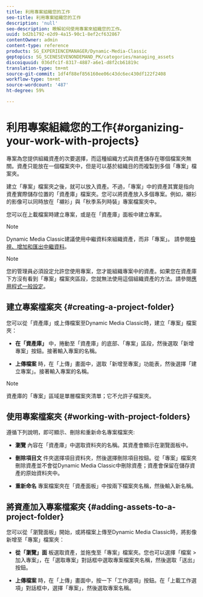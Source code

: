 ```yaml
---
title: 利用專案組織您的工作
seo-title: 利用專案組織您的工作
description: 'null'
seo-description: 瞭解如何使用專案來組織您的工作。
uuid: bd2b1792-e2d9-4a15-90c1-8ef2cf632867
contentOwner: admin
content-type: reference
products: SG_EXPERIENCEMANAGER/Dynamic-Media-Classic
geptopics: SG_SCENESEVENONDEMAND_PK/categories/managing_assets
discoiquuid: 036dfc1f-8317-4887-a6e1-d8f2cb61819c
translation-type: tm+mt
source-git-commit: 1df4f88ef856160ee06c43dc6ec430df122f2408
workflow-type: tm+mt
source-wordcount: '487'
ht-degree: 59%

---
```



# 利用專案組織您的工作{#organizing-your-work-with-projects}

專案為您提供組織資產的次要選擇，而這種組織方式與資產儲存在哪個檔案夾無關。資產只能放在一個檔案夾中，但是可以基於組織目的而複製到多個「專案」檔案夾。

建立「專案」檔案夾之後，就可以放入資產。不過，「專案」中的資產其實是指向資產實際儲存位置的「資產庫」檔案夾。您可以將資產放入多個專案。例如，襯衫的影像可以同時放在「襯衫」與「秋季系列時裝」專案檔案夾中。

您可以在上載檔案時建立專案，或是在「資產庫」面板中建立專案。

>[!NOTE]
>
>Dynamic Media Classic建議使用中繼資料來組織資產，而非「專案」。 請參閱[檢視、增加和匯出中繼資料](viewing-adding-exporting-metadata.md)。

>[!NOTE]
>
>您的管理員必須設定允許您使用專案，您才能組織專案中的資產。如果您在資產庫下方沒有看到「專案」檔案夾區段，您就無法使用這個組織資產的方法。請參閱[應用程式一般設定](application-setup.md#general-settings)。

## 建立專案檔案夾 {#creating-a-project-folder}

您可以從「資產庫」或上傳檔案至Dynamic Media Classic時，建立「專案」檔案夾：

* **在「資產庫」**
中，捲動至「資產庫」的底部、「專案」區段，然後選取「新增專案」按鈕。接著輸入專案的名稱。

* **上傳檔案**
時，在「上傳」畫面中，選取「新增至專案」功能表，然後選擇「建立專案」。接著輸入專案的名稱。

>[!NOTE]
>
>資產庫的「專案」區域是單層檔案夾清單；它不允許子檔案夾。

## 使用專案檔案夾  {#working-with-project-folders}

遵循下列說明，即可顯示、刪除和重新命名專案檔案夾:

* **瀏覽**
內容在「資產庫」中選取資料夾的名稱。其資產會顯示在瀏覽面板中。

* **刪除項目文**
件夾選擇項目資料夾，然後選擇刪除項目按鈕。從「專案」檔案夾刪除資產並不會從Dynamic Media Classic中刪除資產；資產會保留在儲存資產的原始資料夾中。

* **重新命名**
專案檔案夾在「資產面板」中按兩下檔案夾名稱，然後輸入新名稱。

## 將資產加入專案檔案夾 {#adding-assets-to-a-project-folder}

您可以從「瀏覽面板」開始，或將檔案上傳至Dynamic Media Classic時，將影像新增至「專案」檔案夾：

* **從「瀏覽」面**
板選取資產，並拖曳至「專案」檔案夾。您也可以選擇「檔案 > 加入專案」，在「選取專案」對話框中選取專案檔案夾名稱，然後選取「送出」按鈕。

* **上傳檔案**
時，在「上傳」畫面中，按一下「工作選項」按鈕。在「上載工作選項」對話框中，選擇「專案」，然後選取專案名稱。
